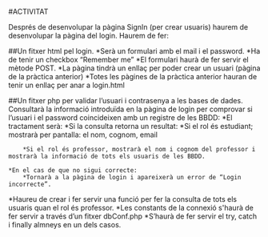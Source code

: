 #ACTIVITAT

Després de desenvolupar la pàgina SignIn (per crear usuaris) haurem de desenvolupar la pàgina del login. 
Haurem de fer:

##Un fitxer html pel login. 
*Serà un formulari amb el mail i el password. 
*Ha de tenir un checkbox “Remember me”
*El formulari haurà de fer servir el mètode POST.
*La pàgina tindrà un enllaç per poder crear un usuari (pàgina de la pràctica anterior)
*Totes les pàgines de la pràctica anterior hauran de tenir un enllaç per anar a login.html

##Un fitxer php per validar l’usuari i contrasenya a les bases de dades. 
Consultarà la informació introduïda en la pàgina de login per comprovar si l’usuari i el password coincideixen amb un registre de les BBDD:
*El tractament serà:
    *Si la consulta retorna un resultat:
        *Si el rol és estudiant; mostrarà per pantalla: el nom, cognom, email

        *Si el rol és professor, mostrarà el nom i cognom del professor i mostrarà la informació de tots els usuaris de les BBDD.

    *En el cas de que no sigui correcte:
        *Tornarà a la pàgina de login i apareixerà un error de “Login incorrecte”.

*Haureu de crear i fer servir una funció per fer la consulta de tots els usuaris quan el rol és professor.
*Les constants de la connexió s'haurà de fer servir a través d’un fitxer dbConf.php
*S’haurà de fer servir el try, catch i finally almneys en un dels casos.
